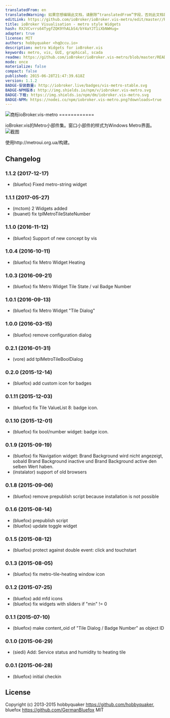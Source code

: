 ```yaml
---
translatedFrom: en
translatedWarning: 如果您想编辑此文档，请删除“translatedFrom”字段，否则此文档将再次自动翻译
editLink: https://github.com/ioBroker/ioBroker.vis-metro/edit/master//README.md
title: ioBroker Visualisation - metro style Widgets
hash: RXJVCvrrs64TygfZQK9YhALbS4/bY4aYJT1iXbNWHug=
adapter: true
license: MIT
authors: hobbyquaker <hq@ccu.io>
description: metro Widgets for ioBroker.vis
keywords: metro, vis, GUI, graphical, scada
readme: https://github.com/ioBroker/ioBroker.vis-metro/blob/master/README.md
mode: once
materialize: false
compact: false
published: 2015-06-28T21:47:39.618Z
version: 1.1.2
BADGE-安装数量: http://iobroker.live/badges/vis-metro-stable.svg
BADGE-NPM版本: http://img.shields.io/npm/v/iobroker.vis-metro.svg
BADGE-下载: https://img.shields.io/npm/dm/iobroker.vis-metro.svg
BADGE-NPM: https://nodei.co/npm/iobroker.vis-metro.png?downloads=true
---
```

![商标](zh-cn/adapterref/iobroker.vis-metro/../../../en/adapterref/iobroker.vis-metro/admin/metro.png)ioBroker.vis-metro ============


ioBroker.vis的Metro小部件集。窗口小部件的样式为Windows Metro界面。
![截图](zh-cn/adapterref/iobroker.vis-metro/../../../en/adapterref/iobroker.vis-metro/img/Demo2.png)

使用http://metroui.org.ua/构建。

## Changelog
### 1.1.2 (2017-12-17)
- (bluefox) Fixed metro-string widget

### 1.1.1 (2017-05-27)
- (mctom) 2 Widgets added
- (buanet) fix tplMetroTileStateNumber

### 1.1.0 (2016-11-12)
- (bluefox) Support of new concept by vis

### 1.0.4 (2016-10-11)
- (bluefox) fix Metro Widget Heating

### 1.0.3 (2016-09-21)
- (bluefox) fix Metro Widget Tile State / val Badge Number 

### 1.0.1 (2016-09-13)
- (bluefox) fix Metro Widget "Tile Dialog" 

### 1.0.0 (2016-03-15)
- (bluefox) remove configuration dialog

### 0.2.1 (2016-01-31)
- (vore) add tplMetroTileBoolDialog

### 0.2.0 (2015-12-14)
- (bluefox) add custom icon for badges

### 0.1.11 (2015-12-03)
- (bluefox) fix Tile ValueList 8: badge icon.

### 0.1.10 (2015-12-01)
- (bluefox) fix bool/number widget: badge icon.

### 0.1.9 (2015-09-19)
- (bluefox) fix Navigation widget: Brand Background wird nicht angezeigt, sobald Brand Background inactive und Brand Background active den selben Wert haben.
- (instalator) support of old browsers

### 0.1.8 (2015-09-06)
- (bluefox) remove prepublish script because installation is not possible

### 0.1.6 (2015-08-14)
- (bluefox) prepublish script
- (bluefox) update toggle widget

### 0.1.5 (2015-08-12)
- (bluefox) protect against double event: click and touchstart

### 0.1.3 (2015-08-05)
- (bluefox) fix metro-tile-heating window icon

### 0.1.2 (2015-07-25)
- (bluefox) add mfd icons
- (bluefox) fix widgets with sliders if "min" != 0

### 0.1.1 (2015-07-10)
- (bluefox) make content_oid of "Tile Dialog / Badge Number" as object ID

### 0.1.0 (2015-06-29)
- (siedi) Add: Service status and humidity to heating tile

### 0.0.1 (2015-06-28)
- (bluefox) initial checkin

## License
 Copyright (c) 2013-2015 hobbyquaker https://github.com/hobbyquaker, bluefox https://github.com/GermanBluefox
 MIT